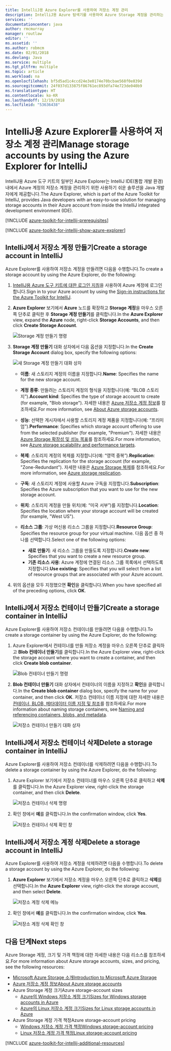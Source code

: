 ```yaml
---
title: IntelliJ용 Azure Explorer를 사용하여 저장소 계정 관리
description: IntelliJ용 Azure 탐색기를 사용하여 Azure Storage 계정을 관리하는 방법을 알아봅니다.
services: ''
documentationcenter: java
author: rmcmurray
manager: routlaw
editor: ''
ms.assetid: ''
ms.author: robmcm
ms.date: 02/01/2018
ms.devlang: Java
ms.service: multiple
ms.tgt_pltfrm: multiple
ms.topic: article
ms.workload: na
ms.openlocfilehash: bf5d5ad1c4ccd24e3e0174e70bcbae568f0e839d
ms.sourcegitcommit: 24f037d133875f86761ec893dfa74e723de040b9
ms.translationtype: HT
ms.contentlocale: ko-KR
ms.lasthandoff: 12/19/2018
ms.locfileid: "53636438"
---
```

# <a name="manage-storage-accounts-by-using-the-azure-explorer-for-intellij"></a><span data-ttu-id="bd6ba-103">IntelliJ용 Azure Explorer를 사용하여 저장소 계정 관리</span><span class="sxs-lookup"><span data-stu-id="bd6ba-103">Manage storage accounts by using the Azure Explorer for IntelliJ</span></span>

<span data-ttu-id="bd6ba-104">IntelliJ용 Azure 도구 키트의 일부인 Azure Explorer는 IntelliJ IDE(통합 개발 환경) 내에서 Azure 계정의 저장소 계정을 관리하기 위한 사용하기 쉬운 솔루션을 Java 개발자에게 제공합니다.</span><span class="sxs-lookup"><span data-stu-id="bd6ba-104">The Azure Explorer, which is part of the Azure Toolkit for IntelliJ, provides Java developers with an easy-to-use solution for managing storage accounts in their Azure account from inside the IntelliJ integrated development environment (IDE).</span></span>

[!INCLUDE [azure-toolkit-for-intellij-prerequisites](../includes/azure-toolkit-for-intellij-prerequisites.md)]

[!INCLUDE [azure-toolkit-for-intellij-show-azure-explorer](../includes/azure-toolkit-for-intellij-show-azure-explorer.md)]

## <a name="create-a-storage-account-in-intellij"></a><span data-ttu-id="bd6ba-105">IntelliJ에서 저장소 계정 만들기</span><span class="sxs-lookup"><span data-stu-id="bd6ba-105">Create a storage account in IntelliJ</span></span>

<span data-ttu-id="bd6ba-106">Azure Explorer를 사용하여 저장소 계정을 만들려면 다음을 수행합니다.</span><span class="sxs-lookup"><span data-stu-id="bd6ba-106">To create a storage account by using the Azure Explorer, do the following:</span></span>

1. <span data-ttu-id="bd6ba-107">[IntelliJ용 Azure 도구 키트에 대한 로그인 지침]을 사용하여 Azure 계정에 로그인합니다.</span><span class="sxs-lookup"><span data-stu-id="bd6ba-107">Sign in to your Azure account by using the [Sign-in instructions for the Azure Toolkit for IntelliJ].</span></span> 

2. <span data-ttu-id="bd6ba-108">**Azure Explorer** 보기에서 **Azure** 노드를 확장하고 **Storage 계정**을 마우스 오른쪽 단추로 클릭한 후 **Storage 계정 만들기**를 클릭합니다.</span><span class="sxs-lookup"><span data-stu-id="bd6ba-108">In the **Azure Explorer** view, expand the **Azure** node, right-click **Storage Accounts**, and then click **Create Storage Account**.</span></span>

   ![Storage 계정 만들기 명령][CS01]

3. <span data-ttu-id="bd6ba-110">**Storage 계정 만들기** 대화 상자에서 다음 옵션을 지정합니다.</span><span class="sxs-lookup"><span data-stu-id="bd6ba-110">In the **Create Storage Account** dialog box, specify the following options:</span></span>

   ![새 Storage 계정 만들기 대화 상자][CS02]

   * <span data-ttu-id="bd6ba-112">**이름**: 새 스토리지 계정의 이름을 지정합니다.</span><span class="sxs-lookup"><span data-stu-id="bd6ba-112">**Name**: Specifies the name for the new storage account.</span></span>

   * <span data-ttu-id="bd6ba-113">**계정 종류**: 만들려는 스토리지 계정의 형식을 지정합니다(예: “BLOB 스토리지”).</span><span class="sxs-lookup"><span data-stu-id="bd6ba-113">**Account kind**: Specifies the type of storage account to create (for example, "Blob storage").</span></span> <span data-ttu-id="bd6ba-114">자세한 내용은 [Azure 저장소 계정 정보]를 참조하세요.</span><span class="sxs-lookup"><span data-stu-id="bd6ba-114">For more information, see [About Azure storage accounts].</span></span> 

   * <span data-ttu-id="bd6ba-115">**성능**: 선택한 게시자에서 사용할 스토리지 계정 제품을 지정합니다(예: “프리미엄”).</span><span class="sxs-lookup"><span data-stu-id="bd6ba-115">**Performance**: Specifies which storage account offering to use from the selected publisher (for example, "Premium").</span></span> <span data-ttu-id="bd6ba-116">자세한 내용은 [Azure Storage 확장성 및 성능 목표]를 참조하세요.</span><span class="sxs-lookup"><span data-stu-id="bd6ba-116">For more information, see [Azure storage scalability and performance targets].</span></span> 

   * <span data-ttu-id="bd6ba-117">**복제**: 스토리지 계정의 복제를 지정합니다(예: “영역 중복”).</span><span class="sxs-lookup"><span data-stu-id="bd6ba-117">**Replication**: Specifies the replication for the storage account (for example, "Zone-Redundant").</span></span> <span data-ttu-id="bd6ba-118">자세한 내용은 [Azure Storage 복제]를 참조하세요.</span><span class="sxs-lookup"><span data-stu-id="bd6ba-118">For more information, see [Azure storage replication].</span></span> 

   * <span data-ttu-id="bd6ba-119">**구독**: 새 스토리지 계정에 사용할 Azure 구독을 지정합니다.</span><span class="sxs-lookup"><span data-stu-id="bd6ba-119">**Subscription**: Specifies the Azure subscription that you want to use for the new storage account.</span></span>

   * <span data-ttu-id="bd6ba-120">**위치**: 스토리지 계정을 만들 위치(예: “미국 서부”)를 지정합니다.</span><span class="sxs-lookup"><span data-stu-id="bd6ba-120">**Location**: Specifies the location where your storage account will be created (for example, "West US").</span></span>

   * <span data-ttu-id="bd6ba-121">**리소스 그룹**: 가상 머신용 리소스 그룹을 지정합니다.</span><span class="sxs-lookup"><span data-stu-id="bd6ba-121">**Resource Group**: Specifies the resource group for your virtual machine.</span></span> <span data-ttu-id="bd6ba-122">다음 옵션 중 하나를 선택합니다.</span><span class="sxs-lookup"><span data-stu-id="bd6ba-122">Select one of the following options:</span></span>
      * <span data-ttu-id="bd6ba-123">**새로 만들기**: 새 리소스 그룹을 만들도록 지정합니다.</span><span class="sxs-lookup"><span data-stu-id="bd6ba-123">**Create new**: Specifies that you want to create a new resource group.</span></span>
      * <span data-ttu-id="bd6ba-124">**기존 리소스 사용**: Azure 계정에 연결된 리소스 그룹 목록에서 선택하도록 지정합니다.</span><span class="sxs-lookup"><span data-stu-id="bd6ba-124">**Use existing**: Specifies that you will select from a list of resource groups that are associated with your Azure account.</span></span>

4. <span data-ttu-id="bd6ba-125">위의 옵션을 모두 지정했으면 **확인**을 클릭합니다.</span><span class="sxs-lookup"><span data-stu-id="bd6ba-125">When you have specified all of the preceding options, click **OK**.</span></span>

## <a name="create-a-storage-container-in-intellij"></a><span data-ttu-id="bd6ba-126">IntelliJ에서 저장소 컨테이너 만들기</span><span class="sxs-lookup"><span data-stu-id="bd6ba-126">Create a storage container in IntelliJ</span></span>

<span data-ttu-id="bd6ba-127">Azure Explorer를 사용하여 저장소 컨테이너를 만들려면 다음을 수행합니다.</span><span class="sxs-lookup"><span data-stu-id="bd6ba-127">To create a storage container by using the Azure Explorer, do the following:</span></span>

1. <span data-ttu-id="bd6ba-128">Azure Explorer에서 컨테이너를 만들 저장소 계정을 마우스 오른쪽 단추로 클릭하고 **Blob 컨테이너 만들기**를 클릭합니다.</span><span class="sxs-lookup"><span data-stu-id="bd6ba-128">In the Azure Explorer view, right-click the storage account where you want to create a container, and then click **Create blob container**.</span></span>

   ![Blob 컨테이너 만들기 명령][CC01]

2. <span data-ttu-id="bd6ba-130">**Blob 컨테이너 만들기** 대화 상자에서 컨테이너의 이름을 지정하고 **확인**을 클릭합니다.</span><span class="sxs-lookup"><span data-stu-id="bd6ba-130">In the **Create blob container** dialog box, specify the name for your container, and then click **OK**.</span></span> <span data-ttu-id="bd6ba-131">저장소 컨테이너 이름 지정에 대한 자세한 내용은 [컨테이너, BLOB, 메타데이터 이름 지정 및 참조]를 참조하세요.</span><span class="sxs-lookup"><span data-stu-id="bd6ba-131">For more information about naming storage containers, see [Naming and referencing containers, blobs, and metadata].</span></span>

   ![저장소 컨테이너 만들기 대화 상자][CC02]

## <a name="delete-a-storage-container-in-intellij"></a><span data-ttu-id="bd6ba-133">IntelliJ에서 저장소 컨테이너 삭제</span><span class="sxs-lookup"><span data-stu-id="bd6ba-133">Delete a storage container in IntelliJ</span></span>

<span data-ttu-id="bd6ba-134">Azure Explorer를 사용하여 저장소 컨테이너를 삭제하려면 다음을 수행합니다.</span><span class="sxs-lookup"><span data-stu-id="bd6ba-134">To delete a storage container by using the Azure Explorer, do the following:</span></span>

1. <span data-ttu-id="bd6ba-135">Azure Explorer 보기에서 저장소 컨테이너를 마우스 오른쪽 단추로 클릭하고 **삭제**를 클릭합니다.</span><span class="sxs-lookup"><span data-stu-id="bd6ba-135">In the Azure Explorer view, right-click the storage container, and then click **Delete**.</span></span>

   ![저장소 컨테이너 삭제 명령][DC01]

2. <span data-ttu-id="bd6ba-137">확인 창에서 **예**를 클릭합니다.</span><span class="sxs-lookup"><span data-stu-id="bd6ba-137">In the confirmation window, click **Yes**.</span></span>

   ![저장소 컨테이너 삭제 확인 창][DC02]

## <a name="delete-a-storage-account-in-intellij"></a><span data-ttu-id="bd6ba-139">IntelliJ에서 저장소 계정 삭제</span><span class="sxs-lookup"><span data-stu-id="bd6ba-139">Delete a storage account in IntelliJ</span></span>

<span data-ttu-id="bd6ba-140">Azure Explorer를 사용하여 저장소 계정을 삭제하려면 다음을 수행합니다.</span><span class="sxs-lookup"><span data-stu-id="bd6ba-140">To delete a storage account by using the Azure Explorer, do the following:</span></span>

1. <span data-ttu-id="bd6ba-141">**Azure Explorer** 보기에서 저장소 계정을 마우스 오른쪽 단추로 클릭하고 **삭제**를 선택합니다.</span><span class="sxs-lookup"><span data-stu-id="bd6ba-141">In the **Azure Explorer** view, right-click the storage account, and then select **Delete**.</span></span>

   ![저장소 계정 삭제 메뉴][DS01]

2. <span data-ttu-id="bd6ba-143">확인 창에서 **예**를 클릭합니다.</span><span class="sxs-lookup"><span data-stu-id="bd6ba-143">In the confirmation window, click **Yes**.</span></span>

   ![저장소 계정 삭제 확인 창][DS02]

## <a name="next-steps"></a><span data-ttu-id="bd6ba-145">다음 단계</span><span class="sxs-lookup"><span data-stu-id="bd6ba-145">Next steps</span></span>

<span data-ttu-id="bd6ba-146">Azure Storage 계정, 크기 및 가격 책정에 대한 자세한 내용은 다음 리소스를 참조하세요.</span><span class="sxs-lookup"><span data-stu-id="bd6ba-146">For more information about Azure storage accounts, sizes, and pricing, see the following resources:</span></span>

* <span data-ttu-id="bd6ba-147">[Microsoft Azure Storage 소개]</span><span class="sxs-lookup"><span data-stu-id="bd6ba-147">[Introduction to Microsoft Azure Storage]</span></span>
* <span data-ttu-id="bd6ba-148">[Azure 저장소 계정 정보]</span><span class="sxs-lookup"><span data-stu-id="bd6ba-148">[About Azure storage accounts]</span></span>
* <span data-ttu-id="bd6ba-149">Azure Storage 계정 크기</span><span class="sxs-lookup"><span data-stu-id="bd6ba-149">Azure storage-account sizes</span></span>
  * <span data-ttu-id="bd6ba-150">[Azure의 Windows 저장소 계정 크기]</span><span class="sxs-lookup"><span data-stu-id="bd6ba-150">[Sizes for Windows storage accounts in Azure]</span></span>
  * <span data-ttu-id="bd6ba-151">[Azure의 Linux 저장소 계정 크기]</span><span class="sxs-lookup"><span data-stu-id="bd6ba-151">[Sizes for Linux storage accounts in Azure]</span></span>
* <span data-ttu-id="bd6ba-152">Azure Storage 계정 가격 책정</span><span class="sxs-lookup"><span data-stu-id="bd6ba-152">Azure storage-account pricing</span></span>
  * <span data-ttu-id="bd6ba-153">[Windows 저장소 계정 가격 책정]</span><span class="sxs-lookup"><span data-stu-id="bd6ba-153">[Windows storage-account pricing]</span></span>
  * <span data-ttu-id="bd6ba-154">[Linux 저장소 계정 가격 책정]</span><span class="sxs-lookup"><span data-stu-id="bd6ba-154">[Linux storage-account pricing]</span></span>

[!INCLUDE [azure-toolkit-for-intellij-additional-resources](../includes/azure-toolkit-for-intellij-additional-resources.md)]

<!-- URL List -->

[IntelliJ용 Azure 도구 키트에 대한 로그인 지침]: ./azure-toolkit-for-intellij-sign-in-instructions.md
[Sign-in instructions for the Azure Toolkit for IntelliJ]: ./azure-toolkit-for-intellij-sign-in-instructions.md
[Microsoft Azure Storage 소개]: /azure/storage/storage-introduction
[Introduction to Microsoft Azure Storage]: /azure/storage/storage-introduction
[Azure 저장소 계정 정보]: /azure/storage/storage-create-storage-account
[About Azure storage accounts]: /azure/storage/storage-create-storage-account
[Azure Storage 복제]: /azure/storage/storage-redundancy
[Azure storage replication]: /azure/storage/storage-redundancy
[Azure Storage 확장성 및 성능 목표]: /azure/storage/storage-scalability-targets
[Azure storage scalability and Performance Targets]: /azure/storage/storage-scalability-targets
[컨테이너, BLOB, 메타데이터 이름 지정 및 참조]: http://go.microsoft.com/fwlink/?LinkId=255555
[Naming and referencing containers, blobs, and metadata]: http://go.microsoft.com/fwlink/?LinkId=255555

[Azure의 Windows 저장소 계정 크기]: /azure/virtual-machines/virtual-machines-windows-sizes
[Sizes for Windows storage accounts in Azure]: /azure/virtual-machines/virtual-machines-windows-sizes
[Azure의 Linux 저장소 계정 크기]: /azure/virtual-machines/virtual-machines-linux-sizes
[Sizes for Linux storage accounts in Azure]: /azure/virtual-machines/virtual-machines-linux-sizes
[Windows 저장소 계정 가격 책정]: https://azure.microsoft.com/pricing/details/virtual-machines/windows/
[Windows storage-account pricing]: https://azure.microsoft.com/pricing/details/virtual-machines/windows/
[Linux 저장소 계정 가격 책정]: https://azure.microsoft.com/pricing/details/virtual-machines/linux/
[Linux storage-account pricing]: https://azure.microsoft.com/pricing/details/virtual-machines/linux/

<!-- IMG List -->

[CS01]: media/azure-toolkit-for-intellij-managing-storage-accounts-using-azure-explorer/CS01.png
[CS02]: media/azure-toolkit-for-intellij-managing-storage-accounts-using-azure-explorer/CS02.png
[CC01]: media/azure-toolkit-for-intellij-managing-storage-accounts-using-azure-explorer/CC01.png
[CC02]: media/azure-toolkit-for-intellij-managing-storage-accounts-using-azure-explorer/CC02.png

[DS01]: media/azure-toolkit-for-intellij-managing-storage-accounts-using-azure-explorer/DS01.png
[DS02]: media/azure-toolkit-for-intellij-managing-storage-accounts-using-azure-explorer/DS02.png
[DC01]: media/azure-toolkit-for-intellij-managing-storage-accounts-using-azure-explorer/DC01.png
[DC02]: media/azure-toolkit-for-intellij-managing-storage-accounts-using-azure-explorer/DC02.png
